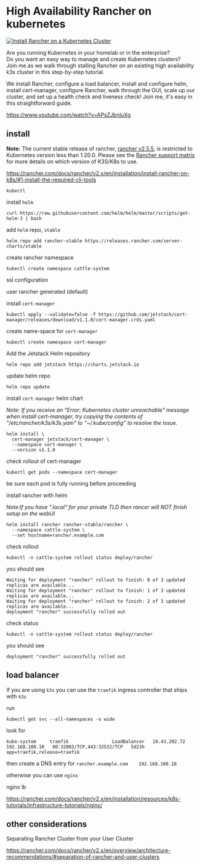 # High Availability Rancher on kubernetes

[![Install Rancher on a Kubernetes Cluster](https://img.youtube.com/vi/APsZJbnluXg/0.jpg)](https://www.youtube.com/watch?v=APsZJbnluXg "Install Rancher on a Kubernetes Cluster")


Are you running Kubernetes in your homelab or in the enterprise?  
Do you want an easy way to manage and create Kubernetes clusters?  
Join me as we walk through stalling Rancher on an existing high availability k3s cluster in this step-by-step tutorial.  

We install Rancher, configure a load balancer, install and configure helm, install cert-manager, configure Rancher, walk through the GUI, scale up our cluster, and set up a health check and liveness check!   Join me, it's easy in this straightforward guide.

https://www.youtube.com/watch?v=APsZJbnluXg


## install

**Note:** The current stable release of rancher, [rancher v2.5.5](https://github.com/rancher/rancher/releases/tag/v2.5.5),
is restricted to Kubernetes version less than 1.20.0. Please see the 
[Rancher support matrix](https://rancher.com/support-maintenance-terms/all-supported-versions/rancher-v2.5.5/) 
for more details on which version of K3S/K8s to use.

https://rancher.com/docs/rancher/v2.x/en/installation/install-rancher-on-k8s/#1-install-the-required-cli-tools

`kubectl`

install `helm`

```
curl https://raw.githubusercontent.com/helm/helm/master/scripts/get-helm-3 | bash
```

add `helm` repo, `stable`

```
helm repo add rancher-stable https://releases.rancher.com/server-charts/stable
```


create rancher namespace

```
kubectl create namespace cattle-system
```


ssl configuration

user rancher generated (default)


install `cert-manager`


```
kubectl apply --validate=false -f https://github.com/jetstack/cert-manager/releases/download/v1.1.0/cert-manager.crds.yaml
```

create name-space for `cert-manager`

```
kubectl create namespace cert-manager
```


Add the Jetstack Helm repository

 ```
 helm repo add jetstack https://charts.jetstack.io
 ```


update helm repo

```
helm repo update
```


install `cert-manager` helm chart


*Note: If you receive an "Error: Kubernetes cluster unreachable" message when install cert-manager, try copying
the contents of "/etc/rancher/k3s/k3s.yam" to "~/.kube/config" to resolve the issue.*
```
helm install \
  cert-manager jetstack/cert-manager \
  --namespace cert-manager \
  --version v1.1.0
```

check rollout of cert-manager



```
kubectl get pods --namespace cert-manager
```

be sure each pod is fully running before proceeding


install rancher with helm

*Note:If you have ".local" for your private TLD then rancer will NOT finish setup on the webUI*
```
helm install rancher rancher-stable/rancher \
  --namespace cattle-system \
  --set hostname=rancher.example.com
```



check rollout


```
kubectl -n cattle-system rollout status deploy/rancher
```


you should see 


```
Waiting for deployment "rancher" rollout to finish: 0 of 3 updated replicas are available...
Waiting for deployment "rancher" rollout to finish: 1 of 3 updated replicas are available...
Waiting for deployment "rancher" rollout to finish: 2 of 3 updated replicas are available...
deployment "rancher" successfully rolled out
```

check status

```
kubectl -n cattle-system rollout status deploy/rancher
```

you should see 

```
deployment "rancher" successfully rolled out
```


## load balancer

If you are using `k3s` you can use the `traefik` ingress controller that ships with `k3s`

run

```
kubectl get svc --all-namespaces -o wide
```

look for 


```
kube-system     traefik                LoadBalancer   10.43.202.72   192.168.100.10   80:32003/TCP,443:32532/TCP   5d23h   app=traefik,release=traefik
```

then create a DNS entry for `rancher.example.com    192.168.100.10`


otherwise you can use `nginx`

nginx lb

https://rancher.com/docs/rancher/v2.x/en/installation/resources/k8s-tutorials/infrastructure-tutorials/nginx/


## other considerations

Separating Rancher Cluster from your User Cluster


https://rancher.com/docs/rancher/v2.x/en/overview/architecture-recommendations/#separation-of-rancher-and-user-clusters
